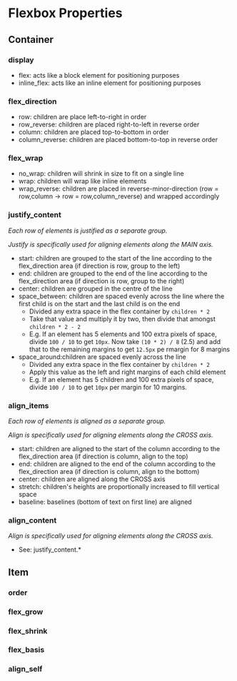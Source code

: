 # Flexbox Properties

## Container

### display

* flex: acts like a block element for positioning purposes
* inline_flex: acts like an inline element for positioning purposes

### flex_direction

* row: children are place left-to-right in order
* row_reverse: children are placed right-to-left in reverse order
* column: children are placed top-to-bottom in order
* column_reverse: children are placed bottom-to-top in reverse order

### flex_wrap

* no_wrap: children will shrink in size to fit on a single line
* wrap: children will wrap like inline elements
* wrap_reverse: children are placed in reverse-minor-direction (row = row,column -> row = row,column_reverse) and wrapped accordingly

### justify_content

*Each row of elements is justified as a separate group.*

*Justify is specifically used for aligning elements along the MAIN axis.*

* start: children are grouped to the start of the line according to the flex_direction area (if direction is row, group to the left)
* end: children are grouped to the end of the line according to the flex_direction area (if direction is row, group to the right)
* center: children are grouped in the centre of the line
* space_between: children are spaced evenly across the line where the first child is on the start and the last child is on the end
	* Divided any extra space in the flex container by `children * 2`
	* Take that value and multiply it by two, then divide that amongst `children * 2 - 2`
	* E.g. If an element has 5 elements and 100 extra pixels of space, divide `100 / 10` to get `10px`. Now take `(10 * 2) / 8` (2.5) and add that to the remaining margins to get `12.5px` pe rmargin for 8 margins
* space_around:children are spaced evenly across the line
	* Divided any extra space in the flex container by `children * 2`
	* Apply this value as the left and right margins of each child element
	* E.g. If an element has 5 children and 100 extra pixels of space, divide `100 / 10` to get `10px` per margin for 10 margins.

### align_items

*Each row of elements is aligned as a separate group.*

*Align is specifically used for aligning elements along the CROSS axis.*

* start: children are aligned to the start of the column according to the flex_direction area (if direction is column, align to the top)
* end: children are aligned to the end of the column according to the flex_direction area (if direction is column, align to the bottom)
* center: children are aligned along the CROSS axis
* stretch: children's heights are proportionally increased to fill vertical space
* baseline: baselines (bottom of text on first line) are aligned

### align_content

*Align is specifically used for aligning elements along the CROSS axis.*

* See: justify_content.*


## Item

### order

### flex_grow

### flex_shrink

### flex_basis

### align_self
